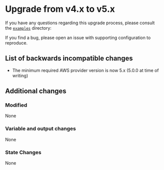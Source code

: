 # Upgrade from v4.x to v5.x

If you have any questions regarding this upgrade process, please consult the [`examples`](https://github.com/terraform-aws-modules/terraform-aws-vpc/tree/master/examples/) directory:

If you find a bug, please open an issue with supporting configuration to reproduce.

## List of backwards incompatible changes

- The minimum required AWS provider version is now 5.x (5.0.0 at time of writing)

## Additional changes

### Modified

None

### Variable and output changes

None

### State Changes

None
